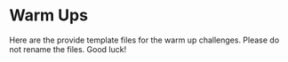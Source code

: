 # Warm Ups
Here are the provide template files for the warm up challenges. Please do not rename the files. Good luck!